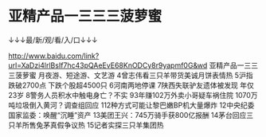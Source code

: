 # 亚精产品一三三三菠萝蜜

↓↓↓最/新/观/看/入/口↓↓↓

http://www.baidu.com/link?url=XaDzi4lrlBsIf7hc43pQAeEvE68KnODCy8r9yapmf0G&wd
亚精产品一三三三菠萝蜜
月夜游、短途游、文艺游
4曾志伟看三只羊带货美诚月饼表情热
5沪指跌破2700点 下跌个股超4500只
6河南两地停课
7陕西失联驴友遗体被发现 年仅23岁
8警务人员积水中触电身亡？不实
93年赚102万外卖小哥疑车祸住院
1070万吨垃圾倒入黄河？调查组回应
112种方式可能让黎巴嫩BP机大量爆炸
12中央纪委国家监委：唤醒“沉睡”资产
13美团王兴：745万骑手获800亿报酬
14茅台回应三只羊所售兔茅真假争议热
15记者实探三只羊集团热
